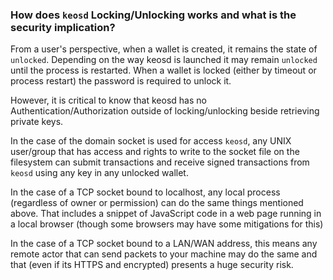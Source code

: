 ### How does `keosd` Locking/Unlocking works and what is the security implication?

From a user's perspective, when a wallet is created, it remains the state of `unlocked`. Depending on the way keosd is launched it may remain `unlocked` until the process is restarted. When a wallet is locked (either by timeout or process restart) the password is required to unlock it.

However, it is critical to know that keosd has no Authentication/Authorization outside of locking/unlocking beside retrieving private keys.

In the case of the domain socket is used for access `keosd`, any UNIX user/group that has access and rights to write to the socket file on the filesystem can submit transactions and receive signed transactions from `keosd` using any key in any unlocked wallet.

In the case of a TCP socket bound to localhost, any local process (regardless of owner or permission) can do the same things mentioned above. That includes a snippet of JavaScript code in a web page running in a local browser (though some browsers may have some mitigations for this)

In the case of a TCP socket bound to a LAN/WAN address, this means any remote actor that can send packets to your machine may do the same and that (even if its HTTPS and encrypted) presents a huge security risk.
